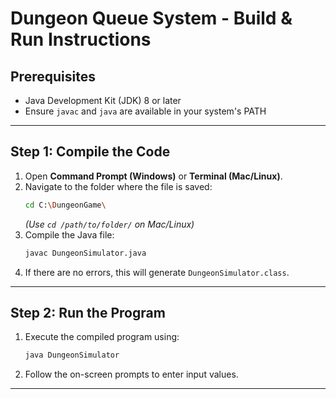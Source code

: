 # **Dungeon Queue System - Build & Run Instructions**

## **Prerequisites**
- Java Development Kit (JDK) 8 or later
- Ensure `javac` and `java` are available in your system's PATH

---

## **Step 1: Compile the Code**
1. Open **Command Prompt (Windows)** or **Terminal (Mac/Linux)**.
2. Navigate to the folder where the file is saved:
   ```sh
   cd C:\DungeonGame\
   ```
   *(Use `cd /path/to/folder/` on Mac/Linux)*
3. Compile the Java file:
   ```sh
   javac DungeonSimulator.java
   ```
4. If there are no errors, this will generate `DungeonSimulator.class`.

---

## **Step 2: Run the Program**
1. Execute the compiled program using:
   ```sh
   java DungeonSimulator
   ```
2. Follow the on-screen prompts to enter input values.

---
